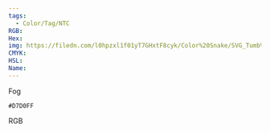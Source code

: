 ```yaml
---
tags:
  - Color/Tag/NTC
RGB:
Hex:
img: https://filedn.com/l0hpzxl1f01yT7GHxtF8cyk/Color%20Snake/SVG_Tumb%20Mass%20No%20Name/D7D0FF.svg
CMYK:
HSL:
Name:
---
```

Fog
```palette
#D7D0FF
```
RGB
